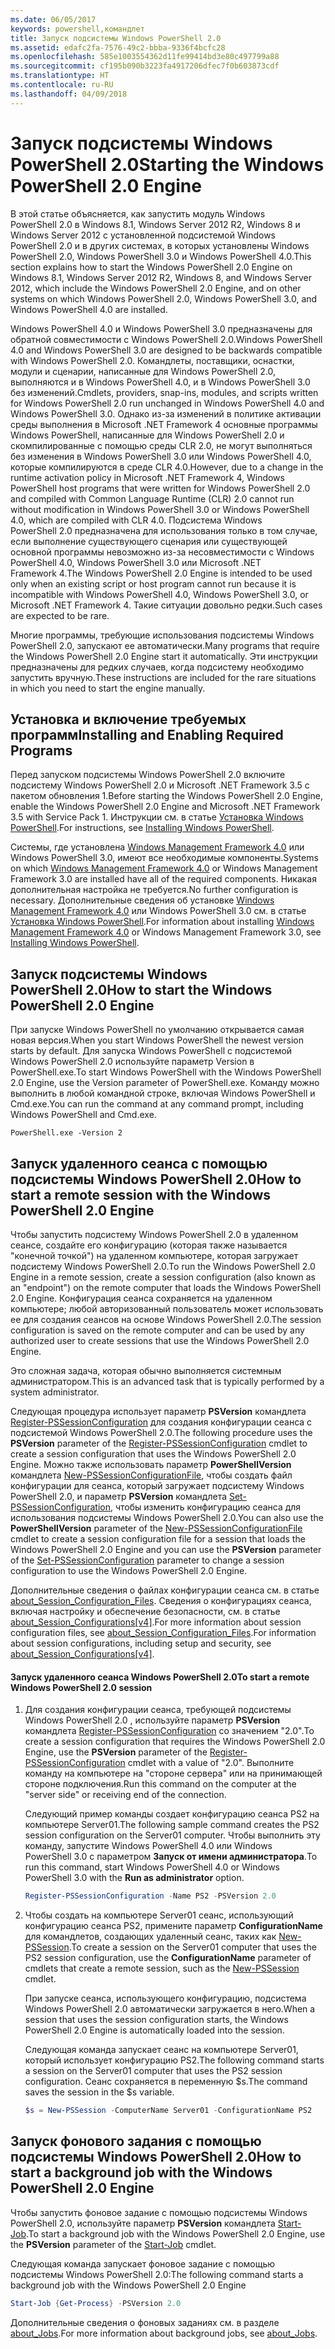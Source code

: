 ```yaml
---
ms.date: 06/05/2017
keywords: powershell,командлет
title: Запуск подсистемы Windows PowerShell 2.0
ms.assetid: edafc2fa-7576-49c2-bbba-9336f4bcfc28
ms.openlocfilehash: 585e1003554362d11fe99414bd3e80c497799a88
ms.sourcegitcommit: cf195b090b3223fa4917206dfec7f0b603873cdf
ms.translationtype: HT
ms.contentlocale: ru-RU
ms.lasthandoff: 04/09/2018
---
```

# <a name="starting-the-windows-powershell-20-engine"></a><span data-ttu-id="f3223-103">Запуск подсистемы Windows PowerShell 2.0</span><span class="sxs-lookup"><span data-stu-id="f3223-103">Starting the Windows PowerShell 2.0 Engine</span></span>

<span data-ttu-id="f3223-104">В этой статье объясняется, как запустить модуль Windows PowerShell 2.0 в Windows 8.1, Windows Server 2012 R2, Windows 8 и Windows Server 2012 с установленной подсистемой Windows PowerShell 2.0 и в других системах, в которых установлены Windows PowerShell 2.0, Windows PowerShell 3.0 и Windows PowerShell 4.0.</span><span class="sxs-lookup"><span data-stu-id="f3223-104">This section explains how to start the Windows PowerShell 2.0 Engine on Windows 8.1, Windows Server 2012 R2, Windows 8, and Windows Server 2012, which include the Windows PowerShell 2.0 Engine, and on other systems on which Windows PowerShell 2.0, Windows PowerShell 3.0, and Windows PowerShell 4.0 are installed.</span></span>

<span data-ttu-id="f3223-105">Windows PowerShell 4.0 и Windows PowerShell 3.0 предназначены для обратной совместимости с Windows PowerShell 2.0.</span><span class="sxs-lookup"><span data-stu-id="f3223-105">Windows PowerShell 4.0 and Windows PowerShell 3.0 are designed to be backwards compatible with Windows PowerShell 2.0.</span></span> <span data-ttu-id="f3223-106">Командлеты, поставщики, оснастки, модули и сценарии, написанные для Windows PowerShell 2.0, выполняются и в Windows PowerShell 4.0, и в Windows PowerShell 3.0 без изменений.</span><span class="sxs-lookup"><span data-stu-id="f3223-106">Cmdlets, providers, snap-ins, modules, and scripts written for Windows PowerShell 2.0 run unchanged in Windows PowerShell 4.0 and Windows PowerShell 3.0.</span></span> <span data-ttu-id="f3223-107">Однако из-за изменений в политике активации среды выполнения в Microsoft .NET Framework 4 основные программы Windows PowerShell, написанные для Windows PowerShell 2.0 и скомпилированные с помощью среды CLR 2.0, не могут выполняться без изменения в Windows PowerShell 3.0 или Windows PowerShell 4.0, которые компилируются в среде CLR 4.0.</span><span class="sxs-lookup"><span data-stu-id="f3223-107">However, due to a change in the runtime activation policy in Microsoft .NET Framework 4, Windows PowerShell host programs that were written for Windows PowerShell 2.0 and compiled with Common Language Runtime (CLR) 2.0 cannot run without modification in Windows PowerShell 3.0 or Windows PowerShell 4.0, which are compiled with CLR 4.0.</span></span> <span data-ttu-id="f3223-108">Подсистема Windows PowerShell 2.0 предназначена для использования только в том случае, если выполнение существующего сценария или существующей основной программы невозможно из-за несовместимости с Windows PowerShell 4.0, Windows PowerShell 3.0 или Microsoft .NET Framework 4.</span><span class="sxs-lookup"><span data-stu-id="f3223-108">The Windows PowerShell 2.0 Engine is intended to be used only when an existing script or host program cannot run because it is incompatible with Windows PowerShell 4.0, Windows PowerShell 3.0, or Microsoft .NET Framework 4.</span></span> <span data-ttu-id="f3223-109">Такие ситуации довольно редки.</span><span class="sxs-lookup"><span data-stu-id="f3223-109">Such cases are expected to be rare.</span></span>

<span data-ttu-id="f3223-110">Многие программы, требующие использования подсистемы Windows PowerShell 2.0, запускают ее автоматически.</span><span class="sxs-lookup"><span data-stu-id="f3223-110">Many programs that require the Windows PowerShell 2.0 Engine start it automatically.</span></span> <span data-ttu-id="f3223-111">Эти инструкции предназначены для редких случаев, когда подсистему необходимо запустить вручную.</span><span class="sxs-lookup"><span data-stu-id="f3223-111">These instructions are included for the rare situations in which you need to start the engine manually.</span></span>

## <a name="installing-and-enabling-required-programs"></a><span data-ttu-id="f3223-112">Установка и включение требуемых программ</span><span class="sxs-lookup"><span data-stu-id="f3223-112">Installing and Enabling Required Programs</span></span>

<span data-ttu-id="f3223-113">Перед запуском подсистемы Windows PowerShell 2.0 включите подсистему Windows PowerShell 2.0 и Microsoft .NET Framework 3.5 с пакетом обновления 1.</span><span class="sxs-lookup"><span data-stu-id="f3223-113">Before starting the Windows PowerShell 2.0 Engine, enable the Windows PowerShell 2.0 Engine and Microsoft .NET Framework 3.5 with Service Pack 1.</span></span> <span data-ttu-id="f3223-114">Инструкции см. в статье [Установка Windows PowerShell](Installing-Windows-PowerShell.md).</span><span class="sxs-lookup"><span data-stu-id="f3223-114">For instructions, see [Installing Windows PowerShell](Installing-Windows-PowerShell.md).</span></span>

<span data-ttu-id="f3223-115">Системы, где установлена [Windows Management Framework 4.0](http://go.microsoft.com/fwlink/?LinkID=293881) или Windows PowerShell 3.0, имеют все необходимые компоненты.</span><span class="sxs-lookup"><span data-stu-id="f3223-115">Systems on which [Windows Management Framework 4.0](http://go.microsoft.com/fwlink/?LinkID=293881) or Windows Management Framework 3.0 are installed have all of the required components.</span></span> <span data-ttu-id="f3223-116">Никакая дополнительная настройка не требуется.</span><span class="sxs-lookup"><span data-stu-id="f3223-116">No further configuration is necessary.</span></span> <span data-ttu-id="f3223-117">Дополнительные сведения об установке [Windows Management Framework 4.0](http://go.microsoft.com/fwlink/?LinkID=293881) или Windows PowerShell 3.0 см. в статье [Установка Windows PowerShell](Installing-Windows-PowerShell.md).</span><span class="sxs-lookup"><span data-stu-id="f3223-117">For information about installing [Windows Management Framework 4.0](http://go.microsoft.com/fwlink/?LinkID=293881) or Windows Management Framework 3.0, see [Installing Windows PowerShell](Installing-Windows-PowerShell.md).</span></span>

## <a name="how-to-start-the-windows-powershell-20-engine"></a><span data-ttu-id="f3223-118">Запуск подсистемы Windows PowerShell 2.0</span><span class="sxs-lookup"><span data-stu-id="f3223-118">How to start the Windows PowerShell 2.0 Engine</span></span>

<span data-ttu-id="f3223-119">При запуске Windows PowerShell по умолчанию открывается самая новая версия.</span><span class="sxs-lookup"><span data-stu-id="f3223-119">When you start Windows PowerShell the newest version starts by default.</span></span> <span data-ttu-id="f3223-120">Для запуска Windows PowerShell с подсистемой Windows PowerShell 2.0 используйте параметр Version в PowerShell.exe.</span><span class="sxs-lookup"><span data-stu-id="f3223-120">To start Windows PowerShell with the Windows PowerShell 2.0 Engine, use the Version parameter of PowerShell.exe.</span></span> <span data-ttu-id="f3223-121">Команду можно выполнить в любой командной строке, включая Windows PowerShell и Cmd.exe.</span><span class="sxs-lookup"><span data-stu-id="f3223-121">You can run the command at any command prompt, including Windows PowerShell and Cmd.exe.</span></span>

```
PowerShell.exe -Version 2
```

## <a name="how-to-start-a-remote-session-with-the-windows-powershell-20-engine"></a><span data-ttu-id="f3223-122">Запуск удаленного сеанса с помощью подсистемы Windows PowerShell 2.0</span><span class="sxs-lookup"><span data-stu-id="f3223-122">How to start a remote session with the Windows PowerShell 2.0 Engine</span></span>

<span data-ttu-id="f3223-123">Чтобы запустить подсистему Windows PowerShell 2.0 в удаленном сеансе, создайте его конфигурацию (которая также называется "конечной точкой") на удаленном компьютере, которая загружает подсистему Windows PowerShell 2.0.</span><span class="sxs-lookup"><span data-stu-id="f3223-123">To run the Windows PowerShell 2.0 Engine in a remote session, create a session configuration (also known as an "endpoint") on the remote computer that loads the Windows PowerShell 2.0 Engine.</span></span> <span data-ttu-id="f3223-124">Конфигурация сеанса сохраняется на удаленном компьютере; любой авторизованный пользователь может использовать ее для создания сеансов на основе Windows PowerShell 2.0.</span><span class="sxs-lookup"><span data-stu-id="f3223-124">The session configuration is saved on the remote computer and can be used by any authorized user to create sessions that use the Windows PowerShell 2.0 Engine.</span></span>

<span data-ttu-id="f3223-125">Это сложная задача, которая обычно выполняется системным администратором.</span><span class="sxs-lookup"><span data-stu-id="f3223-125">This is an advanced task that is typically performed by a system administrator.</span></span>

<span data-ttu-id="f3223-126">Следующая процедура использует параметр **PSVersion** командлета [Register-PSSessionConfiguration](https://technet.microsoft.com/en-us/library/e9152ae2-bd6d-4056-9bc7-dc1893aa29ea) для создания конфигурации сеанса с подсистемой Windows PowerShell 2.0.</span><span class="sxs-lookup"><span data-stu-id="f3223-126">The following procedure uses the **PSVersion** parameter of the [Register-PSSessionConfiguration](https://technet.microsoft.com/en-us/library/e9152ae2-bd6d-4056-9bc7-dc1893aa29ea) cmdlet to create a session configuration that uses the Windows PowerShell 2.0 Engine.</span></span> <span data-ttu-id="f3223-127">Можно также использовать параметр **PowerShellVersion** командлета [New-PSSessionConfigurationFile](https://technet.microsoft.com/en-us/library/5f3e3633-6e90-479c-aea9-ba45a1954866), чтобы создать файл конфигурации для сеанса, который загружает подсистему Windows PowerShell 2.0, и параметр **PSVersion** командлета [Set-PSSessionConfiguration](https://technet.microsoft.com/en-us/library/b21fbad3-1759-4260-b206-dcb8431cd6ea), чтобы изменить конфигурацию сеанса для использования подсистемы Windows PowerShell 2.0.</span><span class="sxs-lookup"><span data-stu-id="f3223-127">You can also use the **PowerShellVersion** parameter of the [New-PSSessionConfigurationFile](https://technet.microsoft.com/en-us/library/5f3e3633-6e90-479c-aea9-ba45a1954866) cmdlet to create a session configuration file for a session that loads the Windows PowerShell 2.0 Engine and you can use the **PSVersion** parameter of the [Set-PSSessionConfiguration](https://technet.microsoft.com/en-us/library/b21fbad3-1759-4260-b206-dcb8431cd6ea) parameter to change a session configuration to use the Windows PowerShell 2.0 Engine.</span></span>

<span data-ttu-id="f3223-128">Дополнительные сведения о файлах конфигурации сеанса см. в статье [about_Session_Configuration_Files](https://technet.microsoft.com/en-us/library/c7217447-1ebf-477b-a8ef-4dbe9a1473b8). Сведения о конфигурациях сеанса, включая настройку и обеспечение безопасности, см. в статье [about_Session_Configurations[v4]](https://technet.microsoft.com/en-us/library/a2fbe12a-350c-4d04-be50-24102824e3ab).</span><span class="sxs-lookup"><span data-stu-id="f3223-128">For more information about session configuration files, see [about_Session_Configuration_Files](https://technet.microsoft.com/en-us/library/c7217447-1ebf-477b-a8ef-4dbe9a1473b8).For information about session configurations, including setup and security, see [about_Session_Configurations[v4]](https://technet.microsoft.com/en-us/library/a2fbe12a-350c-4d04-be50-24102824e3ab).</span></span>

#### <a name="to-start-a-remote-windows-powershell-20-session"></a><span data-ttu-id="f3223-129">Запуск удаленного сеанса Windows PowerShell 2.0</span><span class="sxs-lookup"><span data-stu-id="f3223-129">To start a remote Windows PowerShell 2.0 session</span></span>

1. <span data-ttu-id="f3223-130">Для создания конфигурации сеанса, требующей подсистемы Windows PowerShell 2.0 , используйте параметр **PSVersion** командлета [Register-PSSessionConfiguration](https://technet.microsoft.com/en-us/library/e9152ae2-bd6d-4056-9bc7-dc1893aa29ea) со значением "2.0".</span><span class="sxs-lookup"><span data-stu-id="f3223-130">To create a session configuration that requires the Windows PowerShell 2.0 Engine, use the **PSVersion** parameter of the [Register-PSSessionConfiguration](https://technet.microsoft.com/en-us/library/e9152ae2-bd6d-4056-9bc7-dc1893aa29ea) cmdlet with a value of "2.0".</span></span> <span data-ttu-id="f3223-131">Выполните команду на компьютере на "стороне сервера" или на принимающей стороне подключения.</span><span class="sxs-lookup"><span data-stu-id="f3223-131">Run this command on the computer at the "server side" or receiving end of the connection.</span></span>

   <span data-ttu-id="f3223-132">Следующий пример команды создает конфигурацию сеанса PS2 на компьютере Server01.</span><span class="sxs-lookup"><span data-stu-id="f3223-132">The following sample command creates the PS2 session configuration on the Server01 computer.</span></span> <span data-ttu-id="f3223-133">Чтобы выполнить эту команду, запустите Windows PowerShell 4.0 или Windows PowerShell 3.0 с параметром **Запуск от имени администратора**.</span><span class="sxs-lookup"><span data-stu-id="f3223-133">To run this command, start Windows PowerShell 4.0 or Windows PowerShell 3.0 with the **Run as administrator** option.</span></span>

   ```powershell
   Register-PSSessionConfiguration -Name PS2 -PSVersion 2.0
   ```

2. <span data-ttu-id="f3223-134">Чтобы создать на компьютере Server01 сеанс, использующий конфигурацию сеанса PS2, примените параметр **ConfigurationName** для командлетов, создающих удаленный сеанс, таких как [New-PSSession](https://technet.microsoft.com/en-us/library/76f6628c-054c-4eda-ba7a-a6f28daaa26f).</span><span class="sxs-lookup"><span data-stu-id="f3223-134">To create a session on the Server01 computer that uses the PS2 session configuration, use the **ConfigurationName** parameter of cmdlets that create a remote session, such as the [New-PSSession](https://technet.microsoft.com/en-us/library/76f6628c-054c-4eda-ba7a-a6f28daaa26f) cmdlet.</span></span>

   <span data-ttu-id="f3223-135">При запуске сеанса, использующего конфигурацию, подсистема Windows PowerShell 2.0 автоматически загружается в него.</span><span class="sxs-lookup"><span data-stu-id="f3223-135">When a session that uses the session configuration starts, the Windows PowerShell 2.0 Engine is automatically loaded into the session.</span></span>

   <span data-ttu-id="f3223-136">Следующая команда запускает сеанс на компьютере Server01, который использует конфигурацию PS2.</span><span class="sxs-lookup"><span data-stu-id="f3223-136">The following command starts a session on the Server01 computer that uses the PS2 session configuration.</span></span> <span data-ttu-id="f3223-137">Сеанс сохраняется в переменную $s.</span><span class="sxs-lookup"><span data-stu-id="f3223-137">The command saves the session in the $s variable.</span></span>

   ```powershell
   $s = New-PSSession -ComputerName Server01 -ConfigurationName PS2
   ```

## <a name="how-to-start-a-background-job-with-the-windows-powershell-20-engine"></a><span data-ttu-id="f3223-138">Запуск фонового задания с помощью подсистемы Windows PowerShell 2.0</span><span class="sxs-lookup"><span data-stu-id="f3223-138">How to start a background job with the Windows PowerShell 2.0 Engine</span></span>

<span data-ttu-id="f3223-139">Чтобы запустить фоновое задание с помощью подсистемы Windows PowerShell 2.0, используйте параметр **PSVersion** командлета [Start-Job](https://technet.microsoft.com/en-us/library/2bc04935-0deb-4ec0-b856-d7290cca6442).</span><span class="sxs-lookup"><span data-stu-id="f3223-139">To start a background job with the Windows PowerShell 2.0 Engine, use the **PSVersion** parameter of the [Start-Job](https://technet.microsoft.com/en-us/library/2bc04935-0deb-4ec0-b856-d7290cca6442) cmdlet.</span></span>

<span data-ttu-id="f3223-140">Следующая команда запускает фоновое задание с помощью подсистемы Windows PowerShell 2.0:</span><span class="sxs-lookup"><span data-stu-id="f3223-140">The following command starts a background job with the Windows PowerShell 2.0 Engine</span></span>

```powershell
Start-Job {Get-Process} -PSVersion 2.0
```

<span data-ttu-id="f3223-141">Дополнительные сведения о фоновых заданиях см. в разделе [about_Jobs](/powershell/module/microsoft.powershell.core/about/about_jobs).</span><span class="sxs-lookup"><span data-stu-id="f3223-141">For more information about background jobs, see [about_Jobs](/powershell/module/microsoft.powershell.core/about/about_jobs).</span></span>